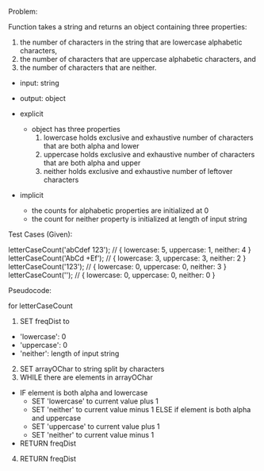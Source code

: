 Problem:

Function takes a string and returns an object containing three properties:
1. the number of characters in the string that are lowercase alphabetic characters,
2. the number of characters that are uppercase alphabetic characters, and
3. the number of characters that are neither.

- input: string
- output: object

- explicit
  - object has three properties
    1. lowercase holds exclusive and exhaustive number of characters that are both alpha and lower
    2. uppercase holds exclusive and exhaustive number of characters that are both alpha and upper
    3. neither holds exclusive and exhaustive number of leftover characters

- implicit
  - the counts for alphabetic properties are initialized at 0
  - the count for neither property is initialized at length of input string

Test Cases (Given):

letterCaseCount('abCdef 123');  // { lowercase: 5, uppercase: 1, neither: 4 }
letterCaseCount('AbCd +Ef');    // { lowercase: 3, uppercase: 3, neither: 2 }
letterCaseCount('123');         // { lowercase: 0, uppercase: 0, neither: 3 }
letterCaseCount('');            // { lowercase: 0, uppercase: 0, neither: 0 }

Pseudocode:

for letterCaseCount
1. SET freqDist to
  - 'lowercase': 0
  - 'uppercase': 0
  - 'neither': length of input string
2. SET arrayOChar to string split by characters
3. WHILE there are elements in arrayOChar
  - IF element is both alpha and lowercase
    - SET 'lowercase' to current value plus 1
    - SET 'neither' to current value minus 1
    ELSE if element is both alpha and uppercase
    - SET 'uppercase' to current value plus 1
    - SET 'neither' to current value minus 1
  - RETURN freqDist
4. RETURN freqDist

